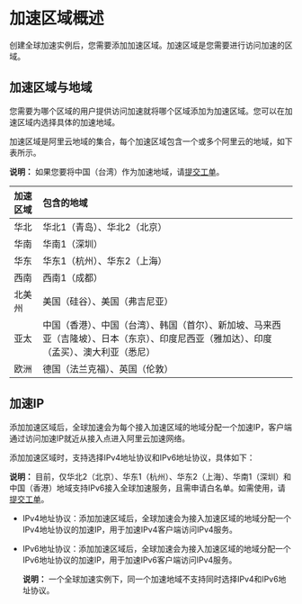 # 加速区域概述

创建全球加速实例后，您需要添加加速区域。加速区域是您需要进行访问加速的区域。

## 加速区域与地域

您需要为哪个区域的用户提供访问加速就将哪个区域添加为加速区域。您可以在加速区域内选择具体的加速地域。

加速区域是阿里云地域的集合，每个加速区域包含一个或多个阿里云的地域，如下表所示。

**说明：** 如果您要将中国（台湾）作为加速地域，请[提交工单](https://workorder-intl.console.aliyun.com/?spm=5176.11182188.console-base-top.dworkorder.18ae4882n3v6ZW#/ticket/createIndex)。

|加速区域|包含的地域|
|:---|:----|
|华北|华北1（青岛）、华北2（北京）|
|华南|华南1（深圳）|
|华东|华东1（杭州）、华东2（上海）|
|西南|西南1（成都）|
|北美州|美国（硅谷）、美国（弗吉尼亚）|
|亚太|中国（香港）、中国（台湾）、韩国（首尔）、新加坡、马来西亚（吉隆坡）、日本（东京）、印度尼西亚（雅加达）、印度（孟买）、澳大利亚（悉尼）|
|欧洲|德国（法兰克福）、英国（伦敦）|

## 加速IP

添加加速区域后，全球加速会为每个接入加速区域的地域分配一个加速IP，客户端通过访问加速IP就近从接入点进入阿里云加速网络。

添加加速区域时，支持选择IPv4地址协议和IPv6地址协议，具体如下：

**说明：** 目前，仅华北2（北京）、华东1（杭州）、华东2（上海）、华南1（深圳）和中国（香港）地域支持IPv6接入全球加速服务，且需申请白名单。如需使用，请[提交工单](https://workorder-intl.console.aliyun.com/?spm=5176.11182188.console-base-top.dworkorder.18ae4882n3v6ZW#/ticket/createIndex)。

-   IPv4地址协议：添加加速区域后，全球加速会为接入加速区域的地域分配一个IPv4地址协议的加速IP，用于加速IPv4客户端访问IPv4服务。
-   IPv6地址协议：添加加速区域后，全球加速会为接入加速区域的地域分配一个IPv6地址协议的加速IP，用于加速IPv6客户端访问IPv4服务。

    **说明：** 一个全球加速实例下，同一个加速地域不支持同时选择IPv4和IPv6地址协议。


